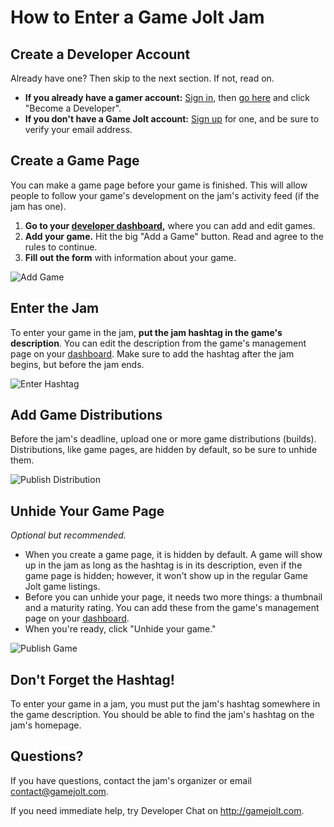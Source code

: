 # How to Enter a Game Jolt Jam

## Create a Developer Account

Already have one? Then skip to the next section. If not, read on.

- **If you already have a gamer account:** [Sign in](http://gamejolt.com/auth/login/), then [go here](http://gamejolt.com/dashboard/become-developer/) and click "Become a Developer".
- **If you don't have a Game Jolt account:** [Sign up](http://gamejolt.com/auth/sign_up/) for one, and be sure to verify your email address.

## Create a Game Page

You can make a game page before your game is finished. This will allow people to follow your game's development on the jam's activity feed (if the jam has one).

1. **Go to your [developer dashboard](http://gamejolt.com/dashboard/),** where you can add and edit games.
2. **Add your game.** Hit the big "Add a Game" button. Read and agree to the rules to continue.
3. **Fill out the form** with information about your game.

![Add Game](/enter-jam/add-game.png)

## Enter the Jam

To enter your game in the jam, **put the jam hashtag in the game's description**. You can edit the description from the game's management page on your [dashboard](http://gamejolt.com/dashboard/). Make sure to add the hashtag after the jam begins, but before the jam ends.

![Enter Hashtag](/enter-jam/enter-hashtag.png)

## Add Game Distributions

Before the jam's deadline, upload one or more game distributions (builds). Distributions, like game pages, are hidden by default, so be sure to unhide them.

![Publish Distribution](/enter-jam/unhide-distribution.png)

## Unhide Your Game Page

_Optional but recommended._

- When you create a game page, it is hidden by default. A game will show up in the jam as long as the hashtag is in its description, even if the game page is hidden; however, it won't show up in the regular Game Jolt game listings.
- Before you can unhide your page, it needs two more things: a thumbnail and a maturity rating. You can add these from the game's management page on your [dashboard](http://gamejolt.com/dashboard/).
- When you're ready, click "Unhide your game."

![Publish Game](/enter-jam/unhide-link.png)

## Don't Forget the Hashtag!

To enter your game in a jam, you must put the jam's hashtag somewhere in the game description. You should be able to find the jam's hashtag on the jam's homepage.

## Questions?

If you have questions, contact the jam's organizer or email [contact@gamejolt.com](mailto:contact@gamejolt.com).

If you need immediate help, try Developer Chat on <http://gamejolt.com>.
